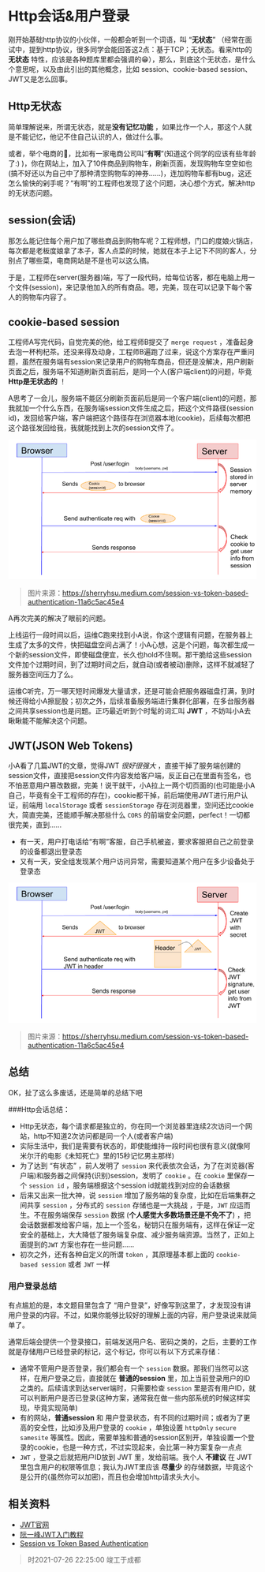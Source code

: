 # Http会话&用户登录



刚开始基础http协议的小伙伴，一般都会听到一个词语，叫 “**无状态**”  （经常在面试中，提到http协议，很多同学会能回答这2点：基于TCP；无状态。看来http的 **无状态** 特性，应该是各种题库里都会强调的😁），那么，到底这个无状态，是什么个意思呢，以及由此引出的其他概念，比如 session、cookie-based session、JWT又是怎么回事。



## Http无状态

简单理解说来，所谓无状态，就是**没有记忆功能** ，如果比作一个人，那这个人就是不能记忆，他记不住自己认识的人，做过什么事。

或者，举个电商的🌰，比如有一家电商公司叫“**有啊**”(知道这个同学的应该有些年龄了:) )，你在网站上，加入了10件商品到购物车，刷新页面，发现购物车空空如也(搞不好还以为自己中了那种清空购物车的神券……)，连加购物车都有bug，这还怎么愉快的剁手呢？“有啊”的工程师也发现了这个问题，决心想个方式，解决http的无状态问题。

## session(会话)

那怎么能记住每个用户加了哪些商品到购物车呢？工程师想，门口的度娘火锅店，每次都是老板度娘拿了本子，客人点菜的时候，她就在本子上记下不同的客人，分别点了哪些菜，电商网站是不是也可以这么搞。

于是，工程师在server(服务器)端，写了一段代码，给每位访客，都在电脑上用一个文件(session)，来记录他加入的所有商品。嗯，完美，现在可以记录下每个客人的购物车内容了。

## cookie-based session

工程师A写完代码，自觉完美的他，给工程师B提交了 `merge request` ，准备起身去泡一杯枸杞茶。还没来得及动身，工程师B遍跑了过来，说这个方案存在严重问题，虽然在服务端有session来记录用户的购物车商品，但还是没解决，用户刷新页面之后，服务端不知道刷新页面前后，是同一个人(客户端client)的问题，毕竟 **Http是无状态的** ！

A思考了一会儿，服务端不能区分刷新页面前后是同一个客户端(client)的问题，那我就加一个什么东西，在服务端session文件生成之后，把这个文件路径(session id)，发回给客户端，客户端把这个路径存在浏览器本地(cookie)，后续每次都把这个路径发回给我，我就能找到上次的session文件了。

![cookie-based-session](./cookie-based-session.png)

> 图片来源：https://sherryhsu.medium.com/session-vs-token-based-authentication-11a6c5ac45e4 



A再次完美的解决了眼前的问题。

上线运行一段时间以后，运维C跑来找到小A说，你这个逻辑有问题，在服务器上生成了太多的文件，快把磁盘空间占满了！小A心想，这是个问题，每次都生成一个新的session文件，即使磁盘便宜，长久也hold不住啊。那干脆给这些session文件加个过期时间，到了过期时间之后，就自动(或者被动)删除，这样不就减轻了服务器空间压力了么。

运维C听完，万一哪天短时间爆发大量请求，还是可能会把服务器磁盘打满，到时候还得给小A擦屁股；初次之外，后续准备服务端进行集群化部署，在多台服务器之间共享session也是问题。正巧最近听到个时髦的词汇叫 **JWT** ，不妨叫小A去瞅瞅能不能解决这个问题。

## JWT(JSON Web Tokens)

小A看了几篇JWT的文章，觉得JWT *很好很强大* ，直接干掉了服务端创建的session文件，直接把session文件内容发给客户端，反正自己在里面有签名，也不怕恶意用户篡改数据，完美！说干就干，小A拉上一两个切页面的(也可能是小A自己，毕竟有全干工程师的存在)，cookie都干掉，前后端使用JWT进行用户认证，前端用 `localStorage`  或者 `sessionStorage` 存在浏览器里，空间还比cookie大，简直完美，还能顺手解决那些什么 `CORS` 的前端安全问题，perfect！一切都很完美，直到……

* 有一天，用户打电话给“有啊”客服，自己手机被盗，要求客服把自己之前登录的设备都退出登录态
* 又有一天，安全组发现某个用户访问异常，需要知道某个用户在多少设备处于登录态

![JWT based session](token-based-session.png)

> 图片来源：https://sherryhsu.medium.com/session-vs-token-based-authentication-11a6c5ac45e4 

## 总结

OK，扯了这么多废话，还是简单的总结下吧

###Http会话总结：

* Http无状态，每个请求都是独立的，你在同一个浏览器里连续2次访问一个网站，http不知道2次访问都是同一个人(或者客户端)
* 实际生活中，我们是需要有状态的，即使能维持一段时间也很有意义(就像阿米尔汗的电影《未知死亡》里的15秒记忆男主那样)
* 为了达到 “有状态” ，前人发明了 `session`  来代表依次会话，为了在浏览器(客户端)和服务器之间保持(识别)session，发明了 `cookie` 。在 `cookie` 里保存一个 `session id` ，服务端根据这个session id就能找到对应的会话数据
* 后来又出来一批大神，说  `session` 增加了服务端的复杂度，比如在后端集群之间共享 `session` ，分布式的 `session` 存储也是一大挑战 ，于是，`JWT` 应运而生。不在服务端保存 `session` 数据 (**个人感觉大多数场景还是不免不了**) ，把会话数据都发给客户端，加上一个签名，秘钥只在服务端有，这样在保证一定安全的基础上，大大降低了服务端复杂度、减少服务端资源。当然了，正如上面提到的`JWT` 方案也存在一些问题……
* 初次之外，还有各种自定义的所谓 `token` ，其原理基本都上面的 `cookie-based session` 或者 `JWT` 一样



### 用户登录总结

有点尴尬的是，本文题目里包含了 “用户登录”，好像写到这里了，才发现没有讲用户登录的内容。不过，如果你能够比较好的理解上面的内容，用户登录说来就简单了。

通常后端会提供一个登录接口，前端发送用户名、密码之类的，之后，主要的工作就是存储用户已经登录的标记，这个标记，你可以有以下方式来存储：

* 通常不管用户是否登录，我们都会有一个 `session` 数据。那我们当然可以这样，在用户登录之后，直接就在 **普通的session** 里，加上当前登录用户的ID之类的。后续请求到达server端时，只需要检查 `session` 里是否有用户ID，就可以判断用户是否已登录(这种方案，通常我在做一些内部系统的时候这样实现，毕竟实现简单)
* 有的网站，**普通session** 和 用户登录状态，有不同的过期时间；或者为了更高的安全性，比如涉及用户登录的 `cookie` ，单独设置 `httpOnly` `secure` `samesite` 等属性。因此，需要单独和普通的session区别开，单独设置一个登录的cookie，也是一种方式，不过实现起来，会比第一种方案复杂一点点
* `JWT` ，登录之后就把用户ID放到 JWT 里，发给前端。我个人 **不建议** 在 JWT里包含用户的权限等信息；我认为JWT里应该 **尽量少** 的存储数据，毕竟这个是公开的(虽然你可以加密)，而且也会增加http请求头大小。



## 相关资料



* [JWT官网](https://jwt.io) 
* [阮一峰JWT入门教程](https://www.ruanyifeng.com/blog/2018/07/json_web_token-tutorial.html) 
* [Session vs Token Based Authentication](https://sherryhsu.medium.com/session-vs-token-based-authentication-11a6c5ac45e4) 





> 时2021-07-26 22:25:00 竣工于成都

